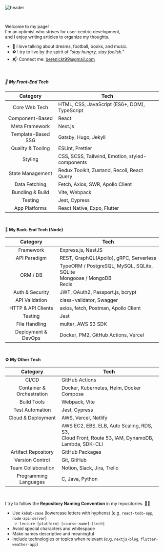 ![header](https://capsule-render.vercel.app/api?type=waving&height=175&color=gradient&text=Simplicity%20is%20the%20ultimate%20sophistication.&reversal=false&textBg=false&fontSize=36&fontAlignY=37&fontAlign=50)

<br />

Welcome to my page! <br />
I'm an optimist who strives for user-centric development, <br />
and I enjoy writing articles to organize my thoughts. <br />

- 🌱 I love talking about dreams, football, books, and music.
- ⚽ I try to live by the spirit of *"stay hungry, stay foolish."*
- 📬 Connect me: berenickt99@gmail.com

<br />

##### **📱 My Front-End Tech**

|      Category      | Tech                                            |
| :----------------: | ----------------------------------------------- |
|   Core Web Tech    | HTML, CSS, JavaScript (ES6+, DOM), TypeScript   |
|  Component-Based   | React                                           |
|   Meta Framework   | Next.js                                         |
| Template-Based SSG | Gatsby, Hugo, Jekyll                            |
| Quality & Tooling  | ESLint, Prettier                                |
|      Styling       | CSS, SCSS, Tailwind, Emotion, styled-components |
|  State Management  | Redux Toolkit, Zustand, Recoil, React Query     |
|   Data Fetching    | Fetch, Axios, SWR, Apollo Client                |
|  Bundling & Build  | Vite, Webpack                                   |
|      Testing       | Jest, Cypress                                   |
|   App Platforms    | React Native, Expo, Flutter                     |

<br />

**💾 My Back-End Tech (Node)**

|      Category       | Tech                                                         |
| :-----------------: | ------------------------------------------------------------ |
|      Framework      | Express.js, NestJS                                           |
|    API Paradigm     | REST, GraphQL(Apollo), gRPC, Serverless                      |
|      ORM / DB       | TypeORM / PostgreSQL, MySQL, SQLite, SQLite<br />Mongoose / MongoDB<br />Redis |
|   Auth & Security   | JWT, OAuth2, Passport.js, bcrypt                             |
|   API Validation    | class-validator, Swagger                                     |
| HTTP & API Clients  | axios, fetch, Postman, Apollo Client                         |
|       Testing       | Jest                                                         |
|    File Handling    | multer, AWS S3 SDK                                           |
| Deployment & DevOps | Docker, PM2, GitHub Actions, Vercel                          |

<br />

**⚙️ My Other Tech**

|         Category          | Tech                                                         |
| :-----------------------: | ------------------------------------------------------------ |
|           CI/CD           | GitHub Actions                                               |
| Container & Orchestration | Docker, Kubernetes, Helm, Docker Compose                     |
|        Build Tools        | Webpack, Vite                                                |
|      Test Automation      | Jest, Cypress                                                |
|    Cloud & Deployment     | AWS, Vercel, Netlify                                         |
|                           | AWS EC2, EBS, ELB, Auto Scaling, RDS, S3, <br /> Cloud Front, Route 53, IAM, DynamoDB, Lambda, SDK-CLI |
|    Artifact Repository    | GitHub Packages                                              |
|      Version Control      | Git, GitHub                                                  |
|    Team Collaboration     | Notion, Slack, Jira, Trello                                  |
|   Programming Languages   | C, Java, Python                                              |

<br />

I try to follow the **Repository Naming Convention** in my repositories. 📝💦

- Use `kebab-case` (lowercase letters with hyphens) (e.g. `react-todo-app`, `node-api-server`)
  - `lecture-[platform]-[course-name]-[tech]`
- Avoid special characters and whitespace
- Make names descriptive and meaningful
- Include technologies or topics when relevant (e.g. `nextjs-blog`, `flutter-weather-app`)
